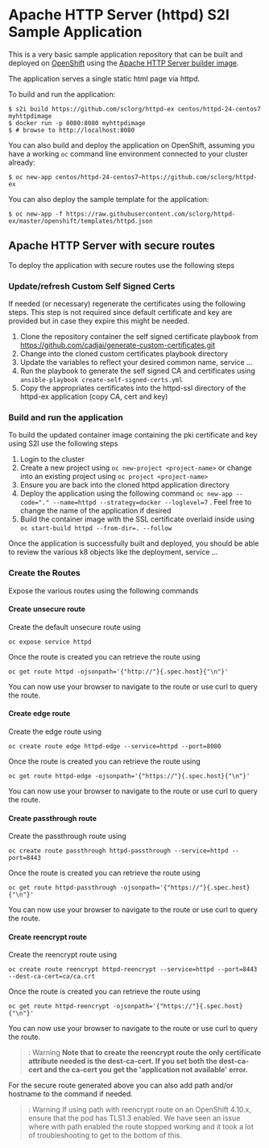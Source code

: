 # Apache HTTP Server (httpd) S2I Sample Application

This is a very basic sample application repository that can be built and deployed
on [OpenShift](https://www.openshift.com) using the [Apache HTTP Server builder image](https://github.com/sclorg/httpd-container).

The application serves a single static html page via httpd.

To build and run the application:

```
$ s2i build https://github.com/sclorg/httpd-ex centos/httpd-24-centos7 myhttpdimage
$ docker run -p 8080:8080 myhttpdimage
$ # browse to http://localhost:8080
```

You can also build and deploy the application on OpenShift, assuming you have a
working `oc` command line environment connected to your cluster already:

`$ oc new-app centos/httpd-24-centos7~https://github.com/sclorg/httpd-ex`

You can also deploy the sample template for the application:

`$ oc new-app -f https://raw.githubusercontent.com/sclorg/httpd-ex/master/openshift/templates/httpd.json`


## Apache HTTP Server with secure routes

To deploy the application with secure routes use the following steps

### Update/refresh Custom Self Signed Certs
If needed (or necessary) regenerate the certificates using the following steps. This step is not required since default certificate and key are provided but in case they expire this might be needed.

1. Clone the repository container the self signed certificate playbook from https://github.com/cadjai/generate-custom-certificates.git
2. Change into the cloned custom certificates playbook directory 
3. Update the variables to reflect your desired common name,  service ...
4. Run the playbook to generate the self signed CA and certificates using `ansible-playbook create-self-signed-certs.yml`
5. Copy the appropriates certificates into the httpd-ssl directory of the httpd-ex application (copy CA, cert and key)


### Build and run the application
To build the updated container image containing the pki certificate and key using S2I use the following steps

1. Login to the cluster
2. Create a new project using `oc new-project <project-name>` or change into an existing project using `oc project <project-name>`
3. Ensure you are back into the cloned httpd application directory
4. Deploy the application using the following command `oc new-app --code="." --name=httpd --strategy=docker --loglevel=7` . Feel free to change the name of the application if desired
5. Build the container image with the SSL certificate overlaid inside using `oc start-build httpd --from-dir=. --follow`

Once the application is successfully built and deployed, you should be able to review the various k8 objects like the deployment, service ...

### Create the Routes

Expose the various routes using the following commands

#### Create unsecure route

Create the default unsecure route using 
```
oc expose service httpd
```  
Once the route is created you can retrieve the route using 
```
oc get route httpd -ojsonpath='{"http://"}{.spec.host}{"\n"}'
```   
You can now use your browser to navigate to the route or use curl to query the route. 

#### Create edge route

Create the edge route using 
```
oc create route edge httpd-edge --service=httpd --port=8080
```  
Once the route is created you can retrieve the route using 
```
oc get route httpd-edge -ojsonpath='{"https://"}{.spec.host}{"\n"}'
```   
You can now use your browser to navigate to the route or use curl to query the route. 

#### Create passthrough route 

Create the passthrough route using 
```
oc create route passthrough httpd-passthrough --service=httpd --port=8443
```  
Once the route is created you can retrieve the route using 
```
oc get route httpd-passthrough -ojsonpath='{"https://"}{.spec.host}{"\n"}'
```   
You can now use your browser to navigate to the route or use curl to query the route. 

#### Create reencrypt route

Create the reencrypt route using 
```
oc create route reencrypt httpd-reencrypt --service=httpd --port=8443 --dest-ca-cert=ca/ca.crt
```  
Once the route is created you can retrieve the route using 
```
oc get route httpd-reencrypt -ojsonpath='{"https://"}{.spec.host}{"\n"}'
```  
You can now use your browser to navigate to the route or use curl to query the route.   

> : Warning **Note that to create the reencrypt route the only certificate attribute needed is the dest-ca-cert. If you set both the dest-ca-cert and the ca-cert you get the 'application not available' error.**

For the secure route generated above you can also add path and/or hostname to the command if needed. 
> : Warning If using path with reencrypt route on an OpenShift 4.10.x, ensure that the pod has TLS1.3 enabled. We have seen an issue where with path enabled the route stopped working and it took a lot of troubleshooting to get to the bottom of this. 
